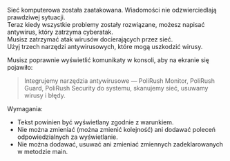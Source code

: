 Sieć komputerowa została zaatakowana. Wiadomości nie odzwierciedlają prawdziwej sytuacji. \
Teraz kiedy wszystkie problemy zostały rozwiązane, możesz napisać antywirus, który zatrzyma cyberatak. \
Musisz zatrzymać atak wirusów docierających przez sieć. \
Użyj trzech narzędzi antywirusowych, które mogą uszkodzić wirusy.

Musisz poprawnie wyświetlić komunikaty w konsoli, aby na ekranie się pojawiło:
>Integrujemy narzędzia antywirusowe — PoliRush Monitor, PoliRush Guard, PoliRush Security do systemu,
skanujemy sieć, usuwamy wirusy i błędy.

Wymagania:
- Tekst powinien być wyświetlany zgodnie z warunkiem.
- Nie można zmieniać (można zmienić kolejność) ani dodawać poleceń odpowiedzialnych za wyświetlanie.
- Nie można dodawać, usuwać ani zmieniać zmiennych zadeklarowanych w metodzie main.


